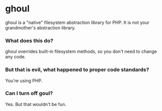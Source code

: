 ghoul
=====
ghoul is a "native" filesystem abstraction library for PHP. It is not your grandmother's abstraction library.

### What does this do?
ghoul overrides built-in filesystem methods, so you don't need to change any code.

### But that is evil, what happened to proper code standards?
You're using PHP.

### Can I turn off goul?
Yes. But that wouldn't be fun. 


